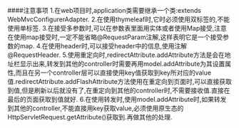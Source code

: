 ####注意事项
1.在web项目时,application类需要继承一个类:extends WebMvcConfigurerAdapter.
2.在使用thymeleaf时,它时必须使用双标签的,不能使用单标签.
3.在接受多参数时,可以在参数表里面用实体或者使用Map接受,注意
在使用map接受时,一定不能省略@RequestParam注解,这样表明它是一个接受参数的map.
4.在使用header时,可以接受header中的信息,使用注解@RequestHeader.
5.使用重定向时,redirectAttribute.addAttribute方法是会在地址栏显示出来,转发到其他的controller时需要再用model.addAttribute为其设置属性,而且在另一个controller层可以直接使用key值获取到key所对应的value值.redirectAttribute.addFlashAttribute方法使用在重定向到页面时,可以直接获取到值,但是刷新以后就没有了,在重定向到其他的controller时,不需要接收值.直接在最后的页面获取到值就好.
6.在使用转发时,使用model.addAttribute时,如果转发到其他的controller,不能直接用key获取value,必须使用原生态的HttpServletRequest.getAttribute()获取到.再做其他的处理.

